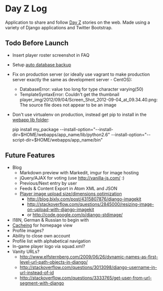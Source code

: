 # Day Z Log

Application to share and follow <a href="http://dayzmod.com">Day Z</a> stories on the web. Made using a variety of Django applications and Twitter Bootstrap.

## Todo Before Launch

- Insert player roster screenshot in FAQ
- Setup [auto database backup](http://docs.webfaction.com/user-guide/databases.html#id2)
- Fix on production server (or ideally use vagrant to make production server exactly the same as development server - CentOS):
    - DatabaseError: value too long for type character varying(50)
    - TemplateSyntaxError: Couldn't get the thumbnail player_img/2012/09/04/Screen_Shot_2012-09-04_at_09.34.40.png: The source file does not appear to be an image
- Don't use virtualenv on production, instead get pip to install in the [webapp lib folder](http://forum.webfaction.com/viewtopic.php?pid=18256#p18256):

    pip install my_package --install-option="--install-dir=$HOME/webapps/app_name/lib/python2.6" --install-option="--script-dir=$HOME/webapps/app_name/bin"

## Future Features

- Blog
    - Markdown preview with Markedit, imgur for image hosting
    - jQuery/AJAX for voting (use http://vanilla-js.com/ :)
    - Previous/Next entry by user
    - Feeds & Content Export in Atom XML and JSON
    - [Player image upload size/dimensions optimization](https://github.com/jdriscoll/django-imagekit)
        - <http://blog.bixly.com/post/4315807876/django-imagekit>
        - <http://stackoverflow.com/questions/2845000/resizing-image-on-upload-with-django-imagekit>
        - or <http://code.google.com/p/django-stdimage/>
- I18N, German & Russian to begin with
- [Cacheing](https://docs.djangoproject.com/en/dev/topics/cache/) for homepage view
- Profile images?
- Ability to close own account
- Profile list with alphabetical navigation
- In-game player logo via squad.xml?
- Vanity URLs?
    - http://www.elfsternberg.com/2009/06/26/dynamic-names-as-first-level-url-path-objects-in-django/
    - http://stackoverflow.com/questions/3013098/django-username-in-url-instead-of-id
    - http://stackoverflow.com/questions/3333765/get-user-from-url-segment-with-django